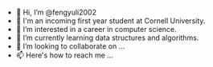 - 👋 Hi, I’m @fengyuli2002
- :school_satchel: I'm an incoming first year student at Cornell University.
- 👀 I’m interested in a career in computer science.
- 🌱 I’m currently learning data structures and algorithms.
- 💞️ I’m looking to collaborate on ...
- 📫 Here's how to reach me ...

<!---
fengyuli2002/fengyuli2002 is a ✨ special ✨ repository because its `README.md` (this file) appears on your GitHub profile.
You can click the Preview link to take a look at your changes.
--->

